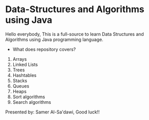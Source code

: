 # Data-Structures and Algorithms using Java
Hello everybody,
This is a full-source to learn Data Structures and Algorithms using Java programming language.

* What does repository covers?
1. Arrays
2. Linked Lists
3. Trees
4. Hashtables
5. Stacks
6. Queues
7. Heaps
8. Sort algorithms
9. Search algorithms

Presented by: Samer Al-Sa'dawi, Good luck!!

